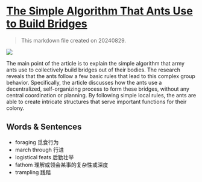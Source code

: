 # [The Simple Algorithm That Ants Use to Build Bridges](https://www.quantamagazine.org/the-simple-algorithm-that-ants-use-to-build-bridges-20180226/)

> This markdown file created on 20240829.

![](https://www.quantamagazine.org/wp-content/uploads/2018/02/Ants_Lede1300.jpg)



The main point of the article is to explain the simple algorithm that army ants use to collectively build bridges out of their bodies. The research reveals that the ants follow a few basic rules that lead to this complex group behavior. Specifically, the article discusses how the ants use a decentralized, self-organizing process to form these bridges, without any central coordination or planning. By following simple local rules, the ants are able to create intricate structures that serve important functions for their colony.



## Words & Sentences

- foraging 觅食行为
- march through 行进
- logistical feats 后勤壮举
- fathom 理解或领会某事的复杂性或深度
- trampling 践踏
